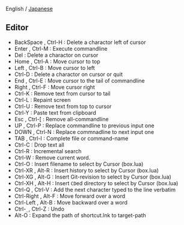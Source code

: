 English / [Japanese](./03-Readline_ja.md)

## Editor

* BackSpace , Ctrl-H : Delete a charactor left of cursor
* Enter , Ctrl-M     : Execute commandline
* Del                : Delete a charactor on cursor
* Home , Ctrl-A      : Move cursor to top
* Left , Ctrl-B      : Move cursor to left
* Ctrl-D             : Delete a charactor on cursor or quit
* End , Ctrl-E       : Move cursor to the tail of commandline
* Right , Ctrl-F     : Move cursor right
* Ctrl-K             : Remove text from cursor to tail
* Ctrl-L             : Repaint screen
* Ctrl-U             : Remove text from top to cursor
* Ctrl-Y             : Paste text from clipboard
* Esc , Ctrl-[       : Remove all-commandline
* UP , Ctrl-P        : Replace commandline to previous input one
* DOWN , Ctrl-N      : Replace commnadline to next input one
* TAB , Ctrl-I       : Complete file or command-name
* Ctrl-C             : Drop text all
* Ctrl-R             : Incremental search
* Ctrl-W             : Remove current word.
* Ctrl-O             : Insert filename to select by Cursor (box.lua)
* Ctrl-XR , Alt-R    : Insert history to select by Cursor (box.lua)
* Ctrl-XG , Alt-G    : Insert Git-revision to select by Cursor (box.lua)
* Ctrl-XH , Alt-H    : Insert `CD`ed directory to select by Cursor (box.lua)
* Ctrl-Q , Ctrl-V    : Add the next character typed to the line verbatim
* Ctrl-Right , Alt-F : Move forward over a word
* Ctrl-Left , Alt-B  : Move backward over a word
* Ctrl-`_`, Ctrl-Z   : Undo
* Alt-O              : Expand the path of shortcut.lnk to target-path
